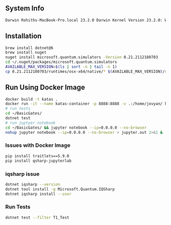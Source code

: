 ## System Info
```bash
Darwin Rohiths-MacBook-Pro.local 23.2.0 Darwin Kernel Version 23.2.0: Wed Nov 15 21:53:18 PST 2023; root:xnu-10002.61.3~2/RELEASE_ARM64_T6000 arm64
```

## Installation

```bash
brew install dotnet@6
brew install nuget
nuget install microsoft.quantum.simulators -Version 0.21.2112180703
cd ~/.nuget/packages/microsoft.quantum.simulators
AVAILABLE_MAX_VERSION=$(ls | sort -n | tail -n 1)
cp 0.21.2112180703/runtimes/osx-x64/native/* $(AVAILABLE_MAX_VERSION)/runtimes/osx-x64/native
```


## Run Using Docker Image

```bash
docker build -t katas .
docker run -it --name katas-container -p 8888:8888 -v .:/home/jovyan/ katas /bin/bash
# run tests
cd ~/BasicGates/
dotnet test
# run juptyer notebook
cd ~/BasicGates/ && jupyter notebook --ip=0.0.0.0 --no-browser 
nohup jupyter notebook --ip=0.0.0.0 --no-browser > jupyter.out 2>&1 &
```


### Issues with Docker Image

```bash
pip install traitlets==5.9.0
pip install qsharp-jupyterlab
```

### iqsharp issue

```bash
dotnet iqsharp --version
dotnet tool install -g Microsoft.Quantum.IQSharp
dotnet iqsharp install --user
```

### Run Tests

```bash
dotnet test --filter T1_Test
```

